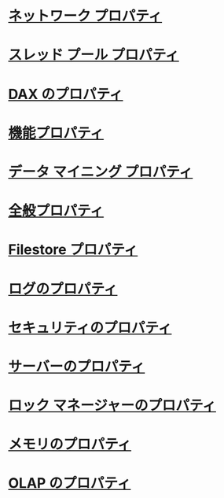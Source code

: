 # [ネットワーク プロパティ](network-properties.md)
# [スレッド プール プロパティ](thread-pool-properties.md)
# [DAX のプロパティ](dax-properties.md)
# [機能プロパティ](feature-properties.md)
# [データ マイニング プロパティ](data-mining-properties.md)
# [全般プロパティ](general-properties.md)
# [Filestore プロパティ](filestore-properties.md)
# [ログのプロパティ](log-properties.md)
# [セキュリティのプロパティ](security-properties.md)
# [サーバーのプロパティ](server-properties-in-analysis-services.md)
# [ロック マネージャーのプロパティ](lock-manager-properties.md)
# [メモリのプロパティ](memory-properties.md)
# [OLAP のプロパティ](olap-properties.md)

